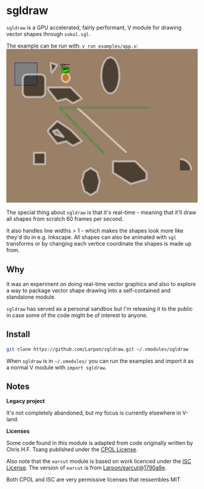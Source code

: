 # sgldraw

`sgldraw` is a GPU accelerated, fairly performant, V module for
drawing vector shapes through `sokol.sgl`.

The example can be run with: `v run examples/app.v`:
![screenshot](https://raw.githubusercontent.com/Larpon/sgldraw/master/img/screenshot.png)

The special thing about `sgldraw` is that it's real-time - meaning that it'll draw all
shapes from scratch 60 frames per second.

It also handles line widths > 1 - which makes the shapes look more like they'd do in
e.g. Inkscape. All shapes can also be animated with `sgl` transforms or by changing
each vertice coordinate the shapes is made up from.

## Why
It was an experiment on doing real-time vector graphics and also
to explore a way to package vector shape drawing into a self-contained
and standalone module.

`sgldraw` has served as a personal sandbox but
I'm releasing it to the public in case some of the code might
be of interest to anyone.

## Install

```bash
git clone https://github.com/Larpon/sgldraw.git ~/.vmodules/sgldraw
```
When `sgldraw` is in `~/.vmodules/` you can run the examples and import
it as a normal V module with `import sgldraw`.

## Notes

**Legacy project**

It's not completely abandoned, but my focus is currently elsewhere
in V-land.

**Licenses**

Some code found in this module is adapted from code originally written by
Chris H.F. Tsang published under the [CPOL License](https://en.wikipedia.org/wiki/Code_Project_Open_License).

Also note that the `earcut` module is based on work licenced under the [ISC License](https://github.com/mapbox/earcut/blob/master/LICENSE).
The version of `earcut` is from [Larpon/earcut](https://github.com/Larpon/earcut/)@[1790a9e](https://github.com/Larpon/earcut/tree/1790a9e60dae09889b95b337acb205699fd4f51e).

Both CPOL and ISC are very permissive licenses that ressembles MIT

